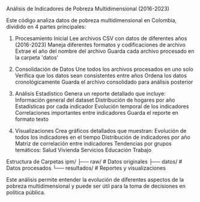 Análisis de Indicadores de Pobreza Multidimensional (2016-2023)

Este código analiza datos de pobreza multidimensional en Colombia, dividido en 4 partes principales:

1. Procesamiento Inicial
Lee archivos CSV con datos de diferentes años (2016-2023)
Maneja diferentes formatos y codificaciones de archivo
Extrae el año del nombre del archivo
Guarda cada archivo procesado en la carpeta 'datos'

2. Consolidación de Datos
Une todos los archivos procesados en uno solo
Verifica que los datos sean consistentes entre años
Ordena los datos cronológicamente
Guarda el archivo consolidado para análisis posterior

3. Análisis Estadístico
Genera un reporte detallado que incluye:
Información general del dataset
Distribución de hogares por año
Estadísticas por cada indicador
Evolución temporal de los indicadores
Correlaciones importantes entre indicadores
Guarda el reporte en formato texto

4. Visualizaciones
Crea gráficos detallados que muestran:
Evolución de todos los indicadores en el tiempo
Distribución de indicadores por año
Matriz de correlación entre indicadores
Tendencias por grupos temáticos:
Salud
Vivienda
Servicios
Educación
Trabajo

Estructura de Carpetas
ipm/
├── raw/          # Datos originales
├── datos/        # Datos procesados
└── resultados/   # Reportes y visualizaciones

Este análisis permite entender la evolución de diferentes aspectos de la pobreza multidimensional y puede ser útil para la toma de decisiones en política pública.
